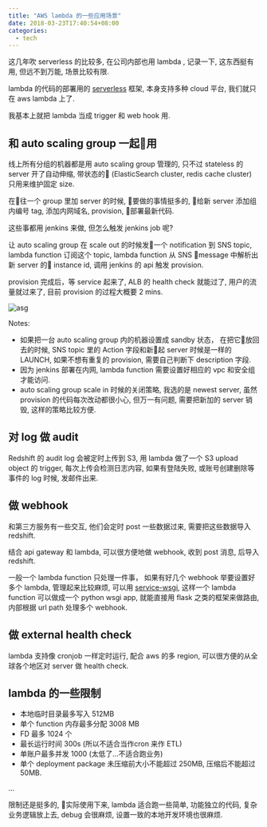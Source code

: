 ```yaml
---
title: "AWS lambda 的一些应用场景"
date: 2018-03-23T17:40:54+08:00
categories:
  - tech
---
```


这几年吹 serverless 的比较多,  在公司内部也用 lambda , 记录一下, 这东西挺有用, 但远不到万能, 场景比较有限.

lambda 的代码的部署用的 [serverless](https://serverless.com) 框架, 本身支持多种 cloud 平台, 我们就只在 aws lambda 上了.

我基本上就把 lambda 当成 trigger 和 web hook 用.

## 和  auto scaling group 一起用

线上所有分组的机器都是用 auto scaling group 管理的, 只不过 stateless 的 server 开了自动伸缩, 带状态的 (ElasticSearch cluster, redis cache cluster) 只用来维护固定 size. 

在往一个 group 里加 server 的时候, 要做的事情挺多的, 给新 server 添加组内编号 tag, 添加内网域名, provision, 部署最新代码.

这些事都用 jenkins 来做, 但怎么触发 jenkins job 呢?

让 auto scaling group 在 scale out 的时候发一个 notification 到 SNS topic, lambda function 订阅这个 topic, lambda function 从 SNS message 中解析出 新 server 的 instance id, 调用 jenkins 的 api 触发 provision.

provision 完成后，等 service 起来了, ALB 的 health check 就能过了, 用户的流量就过来了, 目前 provision 的过程大概要 2 mins.

![asg](/posts/images/asg.png)

Notes:

- 如果把一台 auto scaling group 内的机器设置成 sandby 状态， 在把它放回去的时候, SNS topic 里的 Action 字段和新起 server 时候是一样的 LAUNCH, 如果不想有重复的 provision, 需要自己判断下 description 字段.
- 因为 jenkins 部署在内网, lambda function 需要设置好相应的 vpc 和安全组 才能访问.
- auto scaling group scale in 时候的关闭策略, 我选的是 newest server, 虽然 provision 的代码每次改动都很小心, 但万一有问题, 需要把新加的 server 销毁, 这样的策略比较方便.


## 对 log 做 audit

Redshift 的 audit log 会被定时上传到 S3, 用 lambda 做了一个 S3 upload object 的 trigger, 每次上传会检测日志内容, 如果有登陆失败, 或账号创建删除等事件的 log 时候, 发邮件出来.


## 做 webhook

和第三方服务有一些交互, 他们会定时 post 一些数据过来, 需要把这些数据导入 redshift.

结合 api gateway 和 lambda, 可以很方便地做 webhook, 收到 post 消息, 后导入 redshift.

一般一个 lambda function 只处理一件事， 如果有好几个 webhook 举要设置好多个 lambda, 管理起来比较麻烦, 可以用 [service-wsgi](https://github.com/logandk/serverless-wsgi), 这样一个 lambda function 可以做成一个 python wsgi app, 就能直接用 flask 之类的框架来做路由, 内部根据 url path 处理多个 webhook. 

## 做 external health check

lambda 支持像 cronjob 一样定时运行, 配合 aws 的多 region, 可以很方便的从全球各个地区对 server 做 health check.


## lambda 的一些限制

- 本地临时目录最多写入 512MB
- 单个 function 内存最多分配 3008 MB
- FD 最多 1024 个
- 最长运行时间 300s (所以不适合当作cron 来作 ETL)
- 单账户最多并发 1000 (太低了...不适合跑业务)
- 单个 deployment package 未压缩前大小不能超过 250MB, 压缩后不能超过 50MB.

...

限制还是挺多的, 实际使用下来, lambda 适合跑一些简单, 功能独立的代码, 复杂业务逻辑放上去, debug 会很麻烦, 设置一致的本地开发环境也很麻烦.
